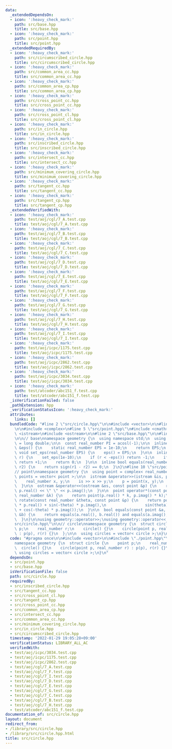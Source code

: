 ```yaml
---
data:
  _extendedDependsOn:
  - icon: ':heavy_check_mark:'
    path: src/base.hpp
    title: src/base.hpp
  - icon: ':heavy_check_mark:'
    path: src/point.hpp
    title: src/point.hpp
  _extendedRequiredBy:
  - icon: ':heavy_check_mark:'
    path: src/circumscribed_circle.hpp
    title: src/circumscribed_circle.hpp
  - icon: ':heavy_check_mark:'
    path: src/common_area_cc.hpp
    title: src/common_area_cc.hpp
  - icon: ':heavy_check_mark:'
    path: src/common_area_cp.hpp
    title: src/common_area_cp.hpp
  - icon: ':heavy_check_mark:'
    path: src/cross_point_cc.hpp
    title: src/cross_point_cc.hpp
  - icon: ':heavy_check_mark:'
    path: src/cross_point_cl.hpp
    title: src/cross_point_cl.hpp
  - icon: ':heavy_check_mark:'
    path: src/in_circle.hpp
    title: src/in_circle.hpp
  - icon: ':heavy_check_mark:'
    path: src/inscribed_circle.hpp
    title: src/inscribed_circle.hpp
  - icon: ':heavy_check_mark:'
    path: src/intersect_cc.hpp
    title: src/intersect_cc.hpp
  - icon: ':heavy_check_mark:'
    path: src/minimum_covering_circle.hpp
    title: src/minimum_covering_circle.hpp
  - icon: ':heavy_check_mark:'
    path: src/tangent_cc.hpp
    title: src/tangent_cc.hpp
  - icon: ':heavy_check_mark:'
    path: src/tangent_cp.hpp
    title: src/tangent_cp.hpp
  _extendedVerifiedWith:
  - icon: ':heavy_check_mark:'
    path: test/aoj/cgl/7_A.test.cpp
    title: test/aoj/cgl/7_A.test.cpp
  - icon: ':heavy_check_mark:'
    path: test/aoj/cgl/7_B.test.cpp
    title: test/aoj/cgl/7_B.test.cpp
  - icon: ':heavy_check_mark:'
    path: test/aoj/cgl/7_C.test.cpp
    title: test/aoj/cgl/7_C.test.cpp
  - icon: ':heavy_check_mark:'
    path: test/aoj/cgl/7_D.test.cpp
    title: test/aoj/cgl/7_D.test.cpp
  - icon: ':heavy_check_mark:'
    path: test/aoj/cgl/7_E.test.cpp
    title: test/aoj/cgl/7_E.test.cpp
  - icon: ':heavy_check_mark:'
    path: test/aoj/cgl/7_F.test.cpp
    title: test/aoj/cgl/7_F.test.cpp
  - icon: ':heavy_check_mark:'
    path: test/aoj/cgl/7_G.test.cpp
    title: test/aoj/cgl/7_G.test.cpp
  - icon: ':heavy_check_mark:'
    path: test/aoj/cgl/7_H.test.cpp
    title: test/aoj/cgl/7_H.test.cpp
  - icon: ':heavy_check_mark:'
    path: test/aoj/cgl/7_I.test.cpp
    title: test/aoj/cgl/7_I.test.cpp
  - icon: ':heavy_check_mark:'
    path: test/aoj/icpc/1175.test.cpp
    title: test/aoj/icpc/1175.test.cpp
  - icon: ':heavy_check_mark:'
    path: test/aoj/icpc/2862.test.cpp
    title: test/aoj/icpc/2862.test.cpp
  - icon: ':heavy_check_mark:'
    path: test/aoj/icpc/3034.test.cpp
    title: test/aoj/icpc/3034.test.cpp
  - icon: ':heavy_check_mark:'
    path: test/atcoder/abc151_f.test.cpp
    title: test/atcoder/abc151_f.test.cpp
  _isVerificationFailed: false
  _pathExtension: hpp
  _verificationStatusIcon: ':heavy_check_mark:'
  attributes:
    links: []
  bundledCode: "#line 2 \"src/circle.hpp\"\n\n#include <vector>\n\n#line 2 \"src/point.hpp\"\
    \n\n#include <complex>\n#line 5 \"src/point.hpp\"\n#include <cmath>\n#include\
    \ <istream>\n#include <ostream>\n\n#line 2 \"src/base.hpp\"\n\n#line 4 \"src/base.hpp\"\
    \n\n// base\nnamespace geometry {\n  using namespace std;\n  using real_number\
    \ = long double;\n\n  const real_number PI = acosl(-1);\n\n  inline static real_number\
    \ &eps() {\n    static real_number EPS = 1e-10;\n    return EPS;\n  }\n\n  static\
    \ void set_eps(real_number EPS) {\n    eps() = EPS;\n  }\n\n  inline int sign(real_number\
    \ r) {\n    set_eps(1e-10);\n    if (r < -eps()) return -1;\n    if (r > +eps())\
    \ return +1;\n    return 0;\n  }\n\n  inline bool equals(real_number r1, real_number\
    \ r2) {\n    return sign(r1 - r2) == 0;\n  }\n}\n#line 10 \"src/point.hpp\"\n\n\
    // point\nnamespace geometry {\n  using point = complex< real_number >;\n  using\
    \ points = vector< point >;\n\n  istream &operator>>(istream &is, point &p) {\n\
    \    real_number x, y;\n    is >> x >> y;\n    p = point(x, y);\n    return is;\n\
    \  }\n\n  ostream &operator<<(ostream &os, const point &p) {\n    return os <<\
    \ p.real() << \" \" << p.imag();\n  }\n\n  point operator*(const point &p, const\
    \ real_number &k) {\n    return point(p.real() * k, p.imag() * k);\n  }\n\n  point\
    \ rotate(const real_number &theta, const point &p) {\n    return point(cos(theta)\
    \ * p.real() + sin(-theta) * p.imag(),\n                 sin(theta) * p.real()\
    \ + cos(-theta) * p.imag());\n  }\n\n  bool equals(const point &a, const point\
    \ &b) {\n    return equals(a.real(), b.real()) and equals(a.imag(), b.imag());\n\
    \  }\n}\n\nusing geometry::operator>>;\nusing geometry::operator<<;\n#line 6 \"\
    src/circle.hpp\"\n\n// circle\nnamespace geometry {\n  struct circle {\n    point\
    \ p;\n    real_number r;\n    circle() {}\n    circle(point p, real_number r)\
    \ : p(p), r(r) {}\n  };\n\n  using circles = vector< circle >;\n}\n"
  code: "#pragma once\n\n#include <vector>\n\n#include \"./point.hpp\"\n\n// circle\n\
    namespace geometry {\n  struct circle {\n    point p;\n    real_number r;\n  \
    \  circle() {}\n    circle(point p, real_number r) : p(p), r(r) {}\n  };\n\n \
    \ using circles = vector< circle >;\n}\n"
  dependsOn:
  - src/point.hpp
  - src/base.hpp
  isVerificationFile: false
  path: src/circle.hpp
  requiredBy:
  - src/inscribed_circle.hpp
  - src/tangent_cc.hpp
  - src/cross_point_cl.hpp
  - src/tangent_cp.hpp
  - src/cross_point_cc.hpp
  - src/common_area_cp.hpp
  - src/intersect_cc.hpp
  - src/common_area_cc.hpp
  - src/minimum_covering_circle.hpp
  - src/in_circle.hpp
  - src/circumscribed_circle.hpp
  timestamp: '2022-01-29 19:05:28+09:00'
  verificationStatus: LIBRARY_ALL_AC
  verifiedWith:
  - test/aoj/icpc/3034.test.cpp
  - test/aoj/icpc/1175.test.cpp
  - test/aoj/icpc/2862.test.cpp
  - test/aoj/cgl/7_A.test.cpp
  - test/aoj/cgl/7_F.test.cpp
  - test/aoj/cgl/7_I.test.cpp
  - test/aoj/cgl/7_D.test.cpp
  - test/aoj/cgl/7_E.test.cpp
  - test/aoj/cgl/7_G.test.cpp
  - test/aoj/cgl/7_C.test.cpp
  - test/aoj/cgl/7_B.test.cpp
  - test/aoj/cgl/7_H.test.cpp
  - test/atcoder/abc151_f.test.cpp
documentation_of: src/circle.hpp
layout: document
redirect_from:
- /library/src/circle.hpp
- /library/src/circle.hpp.html
title: src/circle.hpp
---
```

